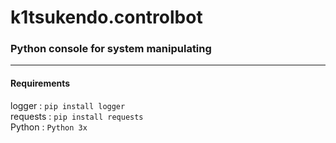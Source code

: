 # k1tsukendo.controlbot
### Python console for system manipulating
<hr>

#### Requirements
logger   : `pip install logger`  <br/>
requests : `pip install requests`  <br/>
Python   : `Python 3x`
